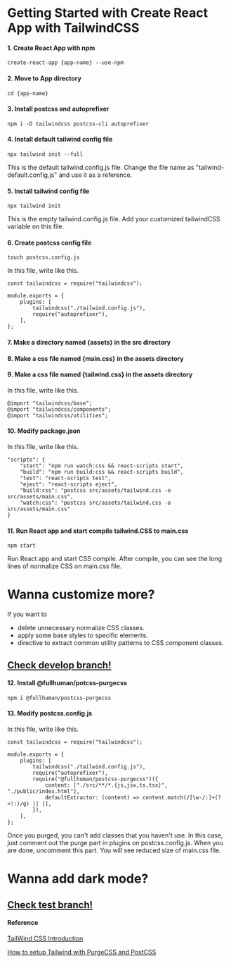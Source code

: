 # Getting Started with Create React App with TailwindCSS

#### 1. Create React App with npm

`create-react-app {app-name} --use-npm`

#### 2. Move to App directory

`cd {app-name}`

#### 3. Install postcss and autoprefixer

`npm i -D tailwindcss postcss-cli autoprefixer`

#### 4. Install default tailwind config file

`npx tailwind init --full`

This is the default tailwind.config.js file. Change the file name as "tailwind-default.config.js" and use it as a reference.

#### 5. Install tailwind config file

`npx tailwind init`

This is the empty tailwind.config.js file. Add your customized tailwindCSS variable on this file.

#### 6. Create postcss config file

`touch postcss.config.js`

In this file, write like this.

```
const tailwindcss = require("tailwindcss");

module.exports = {
    plugins: [
        tailwindcss("./tailwind.config.js"),
        require("autoprefixer"),
    ],
};
```

#### 7. Make a directory named {assets} in the src directory

#### 8. Make a css file named {main.css} in the assets directory

#### 9. Make a css file named {tailwind.css} in the assets directory

In this file, write like this.

```
@import "tailwindcss/base";
@import "tailwindcss/components";
@import "tailwindcss/utilities";
```

#### 10. Modify package.json

In this file, write like this.

```
"scripts": {
    "start": "npm run watch:css && react-scripts start",
    "build": "npm run build:css && react-scripts build",
    "test": "react-scripts test",
    "eject": "react-scripts eject",
    "build:css": "postcss src/assets/tailwind.css -o src/assets/main.css",
    "watch:css": "postcss src/assets/tailwind.css -o src/assets/main.css"
}
```

#### 11. Run React app and start compile tailwind.CSS to main.css

`npm start`

Run React app and start CSS compile. After compile, you can see the long lines of normalize CSS on main.css file.

# Wanna customize more?

If you want to

- delete unnecessary normalize CSS classes.
- apply some base styles to specific elements.
- directive to extract common utility patterns to CSS component classes.

## [Check develop branch!](https://github.com/ayumitanaka13/react-tailwind-boilerplate/tree/develop)

#### 12. Install @fullhuman/potcss-purgecss

`npm i @fullhuman/postcss-purgecss`

#### 13. Modify postcss.config.js

In this file, write like this.

```
const tailwindcss = require("tailwindcss");

module.exports = {
    plugins: [
        tailwindcss("./tailwind.config.js"),
        require("autoprefixer"),
        require("@fullhuman/postcss-purgecss")({
            content: ["./src/**/*.{js,jsx,ts,tsx}", "./public/index.html"],
            defaultExtractor: (content) => content.match(/[\w-/:]+(?<!:)/g) || [],
        }),
    ],
};
```

Once you purged, you can't add classes that you haven't use. In this case, just comment out the purge part in plugins on postcss.config.js. When you are done, uncomment this part. You will see reduced size of main.css file.

# Wanna add dark mode?

## [Check test branch!](https://github.com/ayumitanaka13/react-tailwind-boilerplate/tree/develop)

#### Reference

[TailWind CSS Introduction](https://www.appliz.fr/blog/tailwindcss-introduction)

[How to setup Tailwind with PurgeCSS and PostCSS](https://flaviocopes.com/tailwind-setup/)
